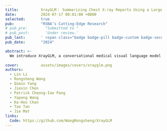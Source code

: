 ```yaml
---
title:          XrayGLM： Summarizing Chest X-ray Reports Using a Large Medical Visual Language Model
date:           2024-07-17 00:01:00 +0800
selected:       true
pub:            "RSNA’s Cutting-Edge Research"
# pub_pre:        "Submitted to "
# pub_post:       'Under review.'
pub_last:       ' <span class="badge badge-pill badge-custom badge-secondary">Conference</span><span class="badge badge-pill badge-custom badge-success">Oral</span>'
pub_date:       "2024"

abstract: >-
  We introduce XrayGLM, a conversational medical visual language model that analyzes and summarizes chest X-rays, aimed at improving domain-specific expertise for radiology tasks compared to general large models.
  
cover:          assets/images/covers/xrayglm.png
authors:
  - Lin Li
  - Rongsheng Wang
  - Qimin Yang
  - Jiexin Chen
  - Patrick Cheong-Iao Pang
  - Yapeng Wang
  - Ka-Hou Chan
  - Tao Tan
  - Jie Ma†
links:
  Code: https://github.com/WangRongsheng/XrayGLM
---
```

